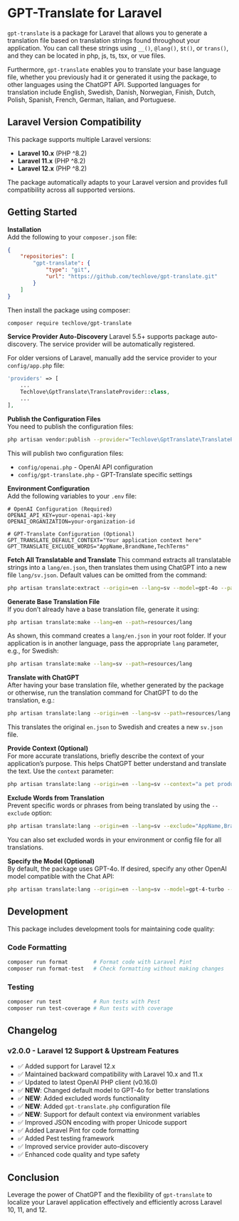 # GPT-Translate for Laravel

`gpt-translate` is a package for Laravel that allows you to generate a translation file based on translation strings found throughout your application. You can call these strings using `__()`, `@lang()`, `$t()`, or `trans()`, and they can be located in php, js, ts, tsx, or vue files.

Furthermore, `gpt-translate` enables you to translate your base language file, whether you previously had it or generated it using the package, to other languages using the ChatGPT API. Supported languages for translation include English, Swedish, Danish, Norwegian, Finish, Dutch, Polish, Spanish, French, German, Italian, and Portuguese.

## Laravel Version Compatibility

This package supports multiple Laravel versions:
- **Laravel 10.x** (PHP ^8.2)
- **Laravel 11.x** (PHP ^8.2)  
- **Laravel 12.x** (PHP ^8.2)

The package automatically adapts to your Laravel version and provides full compatibility across all supported versions.

## Getting Started

**Installation**  
    Add the following to your `composer.json` file:
```json
{
    "repositories": [
        "gpt-translate": {
            "type": "git",
            "url": "https://github.com/techlove/gpt-translate.git"
        }
    ]
}
```

   Then install the package using composer:
```bash
composer require techlove/gpt-translate
```

**Service Provider Auto-Discovery**
Laravel 5.5+ supports package auto-discovery. The service provider will be automatically registered. 

For older versions of Laravel, manually add the service provider to your `config/app.php` file:
```php
'providers' => [
    ...
    Techlove\GptTranslate\TranslateProvider::class,
    ...
],
```


**Publish the Configuration Files**  
You need to publish the configuration files:
```bash
php artisan vendor:publish --provider="Techlove\GptTranslate\TranslateProvider"
```

This will publish two configuration files:
- `config/openai.php` - OpenAI API configuration
- `config/gpt-translate.php` - GPT-Translate specific settings

**Environment Configuration**  
Add the following variables to your `.env` file:

```env
# OpenAI Configuration (Required)
OPENAI_API_KEY=your-openai-api-key
OPENAI_ORGANIZATION=your-organization-id

# GPT-Translate Configuration (Optional)
GPT_TRANSLATE_DEFAULT_CONTEXT="Your application context here"
GPT_TRANSLATE_EXCLUDE_WORDS="AppName,BrandName,TechTerms"
```

**Fetch All Translatable and Translate**
This command extracts all translatable strings into a `lang/en.json`, then translates them using ChatGPT into a new file `lang/sv.json`.
Default values can be omitted from the command:
```bash
php artisan translate:extract --origin=en --lang=sv --model=gpt-4o --path=resources/lang
```

**Generate Base Translation File**  
If you don’t already have a base translation file, generate it using:
```bash
php artisan translate:make --lang=en --path=resources/lang
```
As shown, this command creates a `lang/en.json` in your root folder. If your application is in another language, pass the appropriate `lang` parameter, e.g., for Swedish:
```bash
php artisan translate:make --lang=sv --path=resources/lang
```


**Translate with ChatGPT**  
After having your base translation file, whether generated by the package or otherwise, run the translation command for ChatGPT to do the translation, e.g.:
```bash
php artisan translate:lang --origin=en --lang=sv --path=resources/lang
```
This translates the original `en.json` to Swedish and creates a new `sv.json` file.

**Provide Context (Optional)**  
For more accurate translations, briefly describe the context of your application’s purpose. This helps ChatGPT better understand and translate the text. Use the `context` parameter:
```bash
php artisan translate:lang --origin=en --lang=sv --context="a pet product sales application" --path=resources/lang
```


**Exclude Words from Translation**  
Prevent specific words or phrases from being translated by using the `--exclude` option:
```bash
php artisan translate:lang --origin=en --lang=sv --exclude="AppName,BrandName,API" --path=resources/lang
```

You can also set excluded words in your environment or config file for all translations.

**Specify the Model (Optional)**  
By default, the package uses GPT-4o. If desired, specify any other OpenAI model compatible with the Chat API:
```bash
php artisan translate:lang --origin=en --lang=sv --model=gpt-4-turbo --path=resources/lang
```


## Development

This package includes development tools for maintaining code quality:

### Code Formatting
```bash
composer run format        # Format code with Laravel Pint
composer run format-test   # Check formatting without making changes
```

### Testing
```bash
composer run test          # Run tests with Pest
composer run test-coverage # Run tests with coverage
```

## Changelog

### v2.0.0 - Laravel 12 Support & Upstream Features
- ✅ Added support for Laravel 12.x
- ✅ Maintained backward compatibility with Laravel 10.x and 11.x
- ✅ Updated to latest OpenAI PHP client (v0.16.0)
- ✅ **NEW**: Changed default model to GPT-4o for better translations
- ✅ **NEW**: Added excluded words functionality
- ✅ **NEW**: Added `gpt-translate.php` configuration file
- ✅ **NEW**: Support for default context via environment variables
- ✅ Improved JSON encoding with proper Unicode support
- ✅ Added Laravel Pint for code formatting
- ✅ Added Pest testing framework
- ✅ Improved service provider auto-discovery
- ✅ Enhanced code quality and type safety

## Conclusion

Leverage the power of ChatGPT and the flexibility of `gpt-translate` to localize your Laravel application effectively and efficiently across Laravel 10, 11, and 12.
